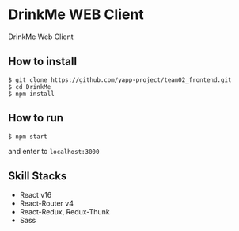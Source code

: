 # DrinkMe WEB Client

DrinkMe Web Client

## How to install

```$
$ git clone https://github.com/yapp-project/team02_frontend.git
$ cd DrinkMe
$ npm install
```

## How to run

```$
$ npm start
```

and enter to `localhost:3000`

## Skill Stacks

- React v16
- React-Router v4
- React-Redux, Redux-Thunk
- Sass
